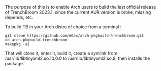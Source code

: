 The purpose of this is to enable Arch users to build the last official release of TrenchBroom 2023.1. since the current AUR version is broke, missing depends, etc.

To build TB in your Arch distro of choice from a terminal :

`git clone https://github.com/eGax/arch-pkgbuild-trenchbroom.git`<br>
`cd arch-pkgbuild-trenchbroom`<br>
`makepkg -si`<br>

That will clone it, enter it, build it, create a symlink from /usr/lib/libtinyxml2.so.10.0.0 to /usr/lib/libtinyxml2.so.9, then installs the package.
